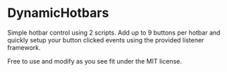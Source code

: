 # DynamicHotbars

Simple hotbar control using 2 scripts. Add up to 9 buttons per hotbar and quickly setup your button clicked events using the provided listener framework. 

Free to use and modify as you see fit under the MIT license.
